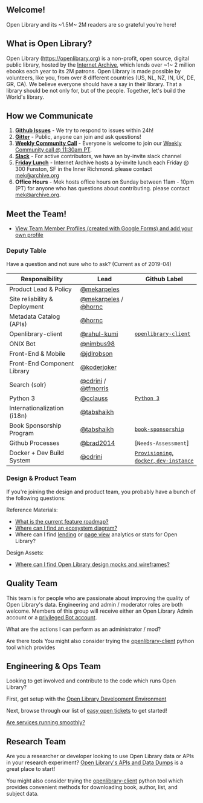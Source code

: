 ## Welcome!

Open Library and its ~1.5M~ 2M readers are so grateful you're here!

## What is Open Library?

Open Library (https://openlibrary.org) is a non-profit, open source, digital public library, hosted by the [Internet Archive](https://archive.org), which lends over ~1~ 2 million ebooks each year to its 2M patrons. Open Library is made possible by volunteers, like you, from over 8 different countries (US, NL, NZ, IN, UK, DE, GR, CA). We believe everyone should have a say in their library. That a library should be not only for, but of the people. Together, let's build the World's library.

## How we Communicate

1. **[Github Issues](https://github.com/internetarchive/openlibrary/issues)** - We try to respond to issues within 24h!
2. **[Gitter](https://gitter.im/theopenlibrary/Lobby)** - Public, anyone can join and ask questions!
3. **[Weekly Community Call](https://github.com/internetarchive/openlibrary/wiki/Open-Library-Community-Call-Minutes)** - Everyone is welcome to join our [Weekly Community call @ 11:30am PT](https://zoom.us/j/369477551).
4. **[Slack](https://github.com/internetarchive/openlibrary/issues/686)** - For active contributors, we have an by-invite slack channel
5. **[Friday Lunch](https://twitter.com/internetarchive/status/596768668756774914)** - Internet Archive hosts a by-invite lunch each Friday @ 300 Funston, SF in the Inner Richmond. please contact mek@archive.org
6. **Office Hours** - Mek hosts office hours on Sunday between 11am - 10pm (PT) for anyone who has questions about contributing. please contact mek@archive.org.

## Meet the Team!

- [View Team Member Profiles (created with Google Forms) and add your own profile](https://docs.google.com/forms/d/e/1FAIpQLSch2GjtxEYnCTC0-imVRuIZBsvAmV7lA52vdcaNTvzmHXqS8Q/viewform?usp=sf_link)

### Deputy Table

Have a question and not sure who to ask? (Current as of 2019-04)

| Responsibility                 | Lead | Github Label |
|--------------------------------|------|---|
| Product Lead & Policy          | [@mekarpeles](https://github.com/mekarpeles) | |
| Site reliability & Deployment  | [@mekarpeles](https://github.com/mekarpeles) / [@hornc](https://github.com/hornc) | |
| Metadata Catalog (APIs)        | [@hornc](https://github.com/hornc) | |
| Openlibrary-client             | [@rahul-kumi](https://github.com/rahul-kumi) | [`openlibrary-client`](https://github.com/internetarchive/openlibrary/labels?utf8=%E2%9C%93&q=openlibrary-client) |
| ONIX Bot                       | [@nimbus98](https://github.com/nimbus98) | |
| Front-End & Mobile             | [@jdlrobson](https://github.com/jdlrobson) | |
| Front-End Component Library    | [@koderjoker](https://github.com/koderjoker) | |
| Search (solr)                  | [@cdrini](https://github.com/cdrini) / [@tfmorris](http://github.com/tfmorris) | |
| Python 3                       | [@cclauss](https://github.com/cclauss) | [`Python 3`](https://github.com/internetarchive/openlibrary/labels/Python%203)|
| Internationalization (i18n)    | [@tabshaikh ](https://github.com/tabshaikh) | |
| Book Sponsorship Program       | [@tabshaikh ](https://github.com/tabshaikh) | [`book-sponsorship`](https://github.com/internetarchive/openlibrary/issues?utf8=%E2%9C%93&q=label%3Abook-sponsorship+)|
| Github Processes               | [@brad2014](https://github.com/brad2014) | [`Needs-Assessment`] |
| Docker + Dev Build System      | [@cdrini](https://github.com/cdrini) | [`Provisioning`, `docker`, `dev-instance`](https://github.com/internetarchive/openlibrary/labels?utf8=%E2%9C%93&q=Provisioning+docker+dev-instance)  |

### Design & Product Team

If you're joining the design and product team, you probably have a bunch of the following questions:

Reference Materials:
- [What is the current feature roadmap?](https://github.com/internetarchive/openlibrary/projects/11)
- [Where can I find an ecosystem diagram?](https://docs.google.com/document/d/1RUsUnIJM78gTr5ycewUJNwYHERBQdg_Tv-X-OZpwtRY)
- Where can I find [lending](https://openlibrary.org/stats/lending) or [page view](https://archive.org/stats/#openlibrary) analytics or stats for Open Library?

Design Assets:
- [Where can I find Open Library design mocks and wireframes?](https://www.dropbox.com/sh/aii0z9j8a4505f1/AABFExKzYJn692IDtQKpWD3Ia)

## Quality Team

This team is for people who are passionate about improving the quality of Open Library's data. Engineering and admin / moderator roles are both welcome. Members of this group will receive either an Open Library Admin account or a [privileged Bot account](https://openlibrary.org/dev/docs/bots).

What are the actions I can perform as an administrator / mod?


Are there tools
You might also consider trying the [openlibrary-client](https://github.com/internetarchive/openlibrary-client) python tool which provides

## Engineering & Ops Team

Looking to get involved and contribute to the code which runs Open Library?

First, get setup with the [Open Library Development Environment](https://github.com/internetarchive/openlibrary#installation)

Next, browse through our list of [easy open tickets](https://github.com/internetarchive/openlibrary/issues?utf8=%E2%9C%93&q=is%3Aopen%20is%3Aissue%20label%3Aeasy%20) to get started!

[Are services running smoothly?](https://status.archivelab.org)

## Research Team

Are you a researcher or developer looking to use Open Library data or APIs in your research experiment?
[Open Library's APIs and Data Dumps](https://openlibrary.org/developers/api) is a great place to start!

You might also consider trying the [openlibrary-client](https://github.com/internetarchive/openlibrary-client) python tool which provides convenient methods for downloading book, author, list, and subject data.